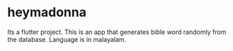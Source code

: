 # heymadonna

Its a flutter project.
This is an app that generates bible word randomly from the database. Language is in malayalam.
